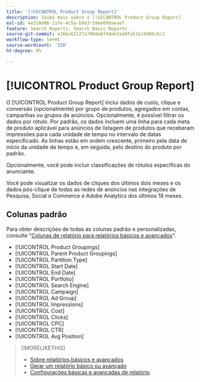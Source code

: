 ```yaml
---
title: '[!UICONTROL Product Group Report]'
description: Saiba mais sobre o [!UICONTROL Product Group Report].
exl-id: 4e310d06-11fe-4c5a-b9a3-59ee099aeaef
feature: Search Reports, Search Basic Reports
source-git-commit: e16bc62127a708de8f4deb1eddfa53a14405cbc2
workflow-type: tm+mt
source-wordcount: '150'
ht-degree: 0%

---
```


# [!UICONTROL Product Group Report]

O [!UICONTROL Product Group Report] inclui dados de custo, clique e conversão (opcionalmente) por grupo de produtos, agregados em contas, campanhas ou grupos de anúncios. Opcionalmente, é possível filtrar os dados por rótulo. Por padrão, os dados incluem uma linha para cada meta de produto aplicável para anúncios de listagem de produtos que receberam impressões para cada unidade de tempo no intervalo de datas especificado. As linhas estão em ordem crescente, primeiro pela data de início da unidade de tempo e, em seguida, pelo destino do produto por padrão.

Opcionalmente, você pode incluir classificações de rótulos específicas do anunciante.

Você pode visualizar os dados de cliques dos últimos dois meses e os dados pós-clique de todas as redes de anúncios nas integrações de Pesquisa, Social e Commerce e Adobe Analytics dos últimos 18 meses.

## Colunas padrão

Para obter descrições de todas as colunas padrão e personalizadas, consulte &quot;[Colunas de relatório para relatórios básicos e avançados](basic-advanced-report-columns.md)&quot;.

* [!UICONTROL Product Groupings]
* [!UICONTROL Parent Product Groupings]
* [!UICONTROL Partition Type]
* [!UICONTROL Start Date]
* [!UICONTROL End Date]
* [!UICONTROL Portfolio]
* [!UICONTROL Search Engine]
* [!UICONTROL Campaign]
* [!UICONTROL Ad Group]
* [!UICONTROL Impressions]
* [!UICONTROL Cost]
* [!UICONTROL Clicks]
* [!UICONTROL CPC]
* [!UICONTROL CTR]
* [!UICONTROL Avg Position]

>[!MORELIKETHIS]
>
>* [Sobre relatórios básicos e avançados](basic-advanced-report-about.md)
>* [Gerar um relatório básico ou avançado](basic-advanced-report-generate.md)
>* [Configurações básicas e avançadas de relatório](basic-advanced-report-settings.md)
